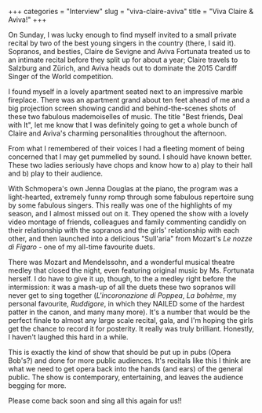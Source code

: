 +++
categories = "Interview"
slug = "viva-claire-aviva"
title = "Viva Claire &amp; Aviva!"
+++

On Sunday, I was lucky enough to find myself invited to a small private recital by two of the best young singers in the country (there, I said it). Sopranos, and besties, Claire de Sevigne and Aviva Fortunata treated us to an intimate recital before they split up for about a year; Claire travels to Salzburg and Zürich, and Aviva heads out to dominate the 2015 Cardiff Singer of the World competition.

I found myself in a lovely apartment seated next to an impressive marble fireplace. There was an apartment grand about ten feet ahead of me and a big projection screen showing candid and behind-the-scenes shots of these two fabulous mademoiselles of music. The title "Best friends, Deal with It", let me know that I was definitely going to get a whole bunch of Claire and Aviva's charming personalities throughout the afternoon. 

From what I remembered of their voices I had a fleeting moment of being concerned that I may get pummelled by sound. I should have known better. These two ladies seriously have chops and know how to a) play to their hall and b) play to their audience.

With Schmopera's own Jenna Douglas at the piano, the program was a light-hearted, extremely funny romp through some fabulous repertoire sung by some fabulous singers. This really was one of the highlights of my season, and I almost missed out on it. They opened the show with a lovely video montage of friends, colleagues and family commenting candidly on their relationship with the sopranos and the girls' relationship with each other, and then launched into a delicious "Sull'aria" from Mozart's *Le nozze di Figaro* - one of my all-time favourite duets.

There was Mozart and Mendelssohn, and a wonderful musical theatre medley that closed the night, even featuring original music by Ms. Fortunata herself.  I do have to give it up, though, to the a medley right before the intermission: it was a mash-up of all the duets these two sopranos will never get to sing together (*L'incoronazione di Poppea*, *La bohème*, my personal favourite, *Ruddigore*, in which they NAILED some of the hardest patter in the canon, and many many more). It's a number that would be the perfect finale to almost any large scale recital, gala, and I'm hoping the girls get the chance to record it for posterity. It really was truly brilliant. Honestly, I haven't laughed this hard in a while. 

This is exactly the kind of show that should be put up in pubs (Opera Bob's?) and done for more public audiences. It's recitals like this I think are what we need to get opera back into the hands (and ears) of the general public. The show is contemporary, entertaining, and leaves the audience begging for more. 

Please come back soon and sing all this again for us!!
